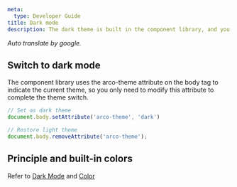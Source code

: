 ```yaml
meta:
  type: Developer Guide
title: Dark mode
description: The dark theme is built in the component library, and you can easily switch to dark.
```

*Auto translate by google.*

## Switch to dark mode

The component library uses the arco-theme attribute on the body tag to indicate the current theme, so you only need to modify this attribute to complete the theme switch.

```ts
// Set as dark theme
document.body.setAttribute('arco-theme', 'dark')

// Restore light theme
document.body.removeAttribute('arco-theme');
```

## Principle and built-in colors

Refer to [Dark Mode](https://arco.design/react/docs/palette) and [Color](https://arco.design/react/docs/palette)
